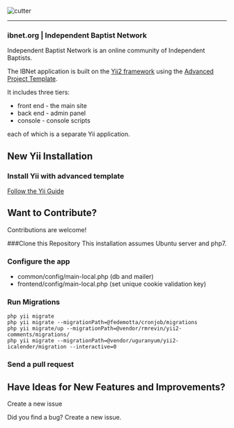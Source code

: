 ![cutter](https://ibnet.org/images/site/ibnet-large-color.png)

-------------------
### ibnet.org | Independent Baptist Network

Independent Baptist Network is an online community of Independent Baptists.

The IBNet application is built on the [Yii2 framework](https://www.yiiframework.com/) using the [Advanced Project Template](https://www.yiiframework.com/extension/yiisoft/yii2-app-advanced/doc/guide/2.0/en).

It includes three tiers: 
 * front end - the main site
 * back end - admin panel
 * console - console scripts
 
each of which is a separate Yii application.


New Yii Installation
-------------------
### Install Yii with advanced template
[Follow the Yii Guide](https://www.yiiframework.com/extension/yiisoft/yii2-app-advanced/doc/guide/2.0/en/start-installation)


Want to Contribute?
-------------------
Contributions are welcome!

###Clone this Repository
This installation assumes Ubuntu server and php7.

### Configure the app
 * common/config/main-local.php (db and mailer)
 * frontend/config/main-local.php (set unique cookie validation key)

### Run Migrations
```
php yii migrate 
php yii migrate --migrationPath=@fedemotta/cronjob/migrations
php yii migrate/up --migrationPath=@vendor/rmrevin/yii2-comments/migrations/
php yii migrate --migrationPath=@vendor/uguranyum/yii2-icalender/migration --interactive=0
```

### Send a pull request


Have Ideas for New Features and Improvements?
-------------------
Create a new issue

Did you find a bug?  Create a new issue.